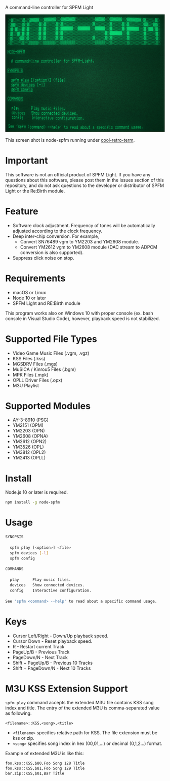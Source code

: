 A command-line controller for SPFM Light

![](./images/node-spfm.png)

This screen shot is node-spfm running under [cool-retro-term](https://github.com/Swordfish90/cool-retro-term).

# Important
This software is not an official product of SPFM Light. If you have any questions about this software, please post them in the Issues section of this repository, and do not ask questions to the developer or distributor of SPFM Light or the Re:Birth module.

# Feature

- Software clock adjustment. Frequency of tones will be automatically adjusted according to the clock frequency. 
- Deep inter-chip conversion. For example,
  - Convert SN76489 vgm to YM2203 and YM2608 module.
  - Convert YM2612 vgm to YM2608 module (DAC stream to ADPCM conversion is also supported).
- Suppress click noise on stop.

# Requirements

- macOS or Linux
- Node 10 or later
- SPFM Light and RE:Birth module

This program works also on Windows 10 with proper console (ex. bash console in Visual Studio Code), however, playback speed is not stabilized.

# Supported File Types

- Video Game Music Files (.vgm, .vgz)
- KSS Files (.kss)                    
- MGSDRV Files (.mgs)                 
- MuSICA / Kinrou5 Files (.bgm)       
- MPK Files (.mpk)                    
- OPLL Driver Files (.opx)            
- M3U Playlist

# Supported Modules

- AY-3-8910 (PSG)  
- YM2151 (OPM)
- YM2203 (OPN)    
- YM2608 (OPNA)   
- YM2612 (OPN2)
- YM3526 (OPL)    
- YM3812 (OPL2)  
- YM2413 (OPLL) 

# Install

Node.js 10 or later is required.

```sh
npm install -g node-spfm
```

# Usage

```sh
SYNOPSIS

  spfm play [<option>] <file> 
  spfm devices [-l]           
  spfm config                 

COMMANDS

  play      Play music files.          
  devices   Show connected devices.    
  config    Interactive configuration. 

See 'spfm <command> --help' to read about a specific command usage.
```

# Keys
- Cursor Left/Right - Down/Up playback speed. 
- Cursor Down - Reset playback speed.       
- R - Restart current Track                   
- PageUp/B - Previous Track            
- PageDown/N - Next Track        
- Shift + PageUp/B - Previous 10 Tracks
- Shift + PageDown/N - Next 10 Tracks

# M3U KSS Extension Support
`spfm play` command accepts the extended M3U file contains KSS song index and title.
The entry of the extended M3U is comma-separated value as following.

```
<filename>::KSS,<song>,<title>
```

- `<filename>` specifies relative path for KSS. The file extension must be kss or zip.
- `<song>` specifies song index in hex ($00,$01,...) or decimal (0,1,2...) format.

Example of extended M3U is like this:

```
foo.kss::KSS,$80,Foo Song 128 Title
foo.kss::KSS,$81,Foo Song 129 Title
bar.zip::KSS,$01,Bar Title
```
